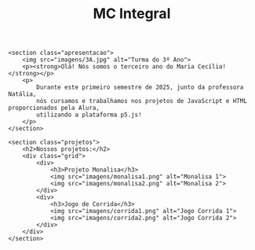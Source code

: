 <!DOCTYPE html>
<html lang="pt-br">
<head>
    <meta charset="UTF-8">
    <meta name="viewport" content="width=device-width, initial-scale=1.0">
    <title>Projetos 3º Ano - Maria Cecília</title>
    <link rel="stylesheet" href="style.css">
    <link href="https://cdn.jsdelivr.net/npm/bootstrap@5.3.7/dist/css/bootstrap.min.css" rel="stylesheet" integrity="sha384-LN+7fdVzj6u52u30Kp6M/trliBMCMKTyK833zpbD+pXdCLuTusPj697FH4R/5mcr" crossorigin="anonymous">
<script src="https://cdn.jsdelivr.net/npm/bootstrap@5.3.7/dist/js/bootstrap.bundle.min.js" integrity="sha384-ndDqU0Gzau9qJ1lfW4pNLlhNTkCfHzAVBReH9diLvGRem5+R9g2FzA8ZGN954O5Q" crossorigin="anonymous"></script>
</head><link href="https://cdn.jsdelivr.net/npm/bootstrap@5.3.7/dist/css/bootstrap.min.css" rel="stylesheet" integrity="sha384-LN+7fdVzj6u52u30Kp6M/trliBMCMKTyK833zpbD+pXdCLuTusPj697FH4R/5mcr" crossorigin="anonymous">
<script src="https://cdn.jsdelivr.net/npm/bootstrap@5.3.7/dist/js/bootstrap.bundle.min.js" integrity="sha384-ndDqU0Gzau9qJ1lfW4pNLlhNTkCfHzAVBReH9diLvGRem5+R9g2FzA8ZGN954O5Q" crossorigin="anonymous"></script>
<body>
    <header>
        <div class="logo">
            <h1><span>MC</span> Integral</h1>
        </div>
    </header>

    <section class="apresentacao">
        <img src="imagens/3A.jpg" alt="Turma do 3º Ano">
        <p><strong>Olá! Nós somos o terceiro ano do Maria Cecília!</strong></p>
        <p>
            Durante este primeiro semestre de 2025, junto da professora Natália, 
            nós cursamos e trabalhamos nos projetos de JavaScript e HTML proporcionados pela Alura, 
            utilizando a plataforma p5.js!
        </p>
    </section>

    <section class="projetos">
        <h2>Nossos projetos:</h2>
        <div class="grid">
            <div>
                <h3>Projeto Monalisa</h3>
                <img src="imagens/monalisa1.png" alt="Monalisa 1">
                <img src="imagens/monalisa2.png" alt="Monalisa 2">
            </div>
            <div>
                <h3>Jogo de Corrida</h3>
                <img src="imagens/corrida1.png" alt="Jogo Corrida 1">
                <img src="imagens/corrida2.png" alt="Jogo Corrida 2">
            </div>
        </div>
    </section>
</body>
</html>
